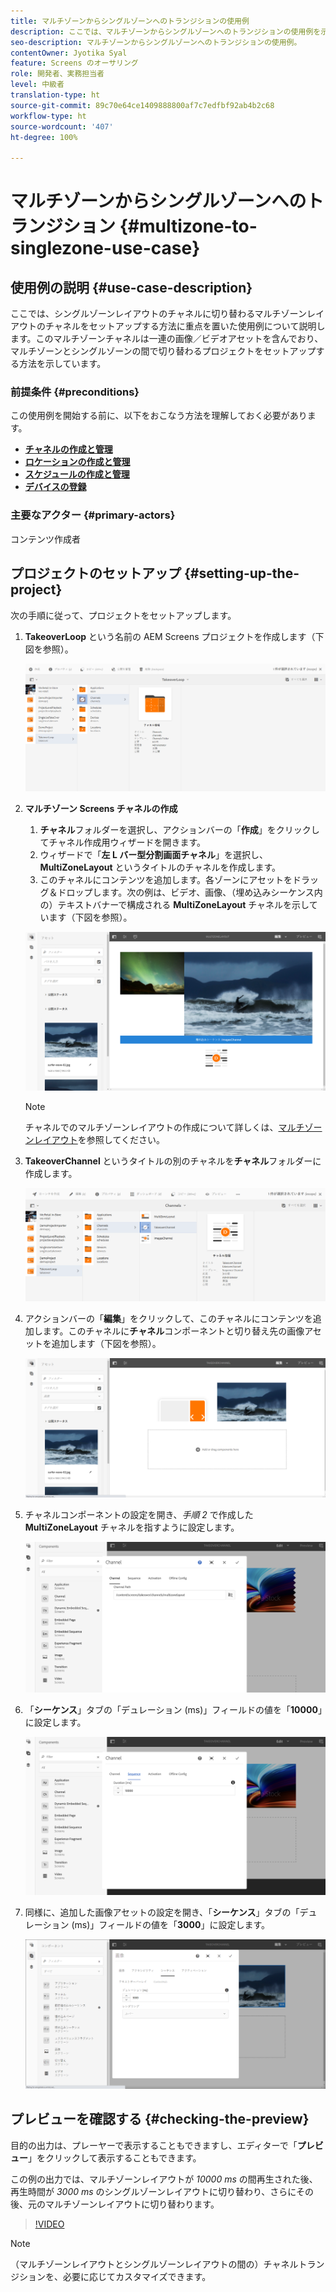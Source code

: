 ```yaml
---
title: マルチゾーンからシングルゾーンへのトランジションの使用例
description: ここでは、マルチゾーンからシングルゾーンへのトランジションの使用例を示します。
seo-description: マルチゾーンからシングルゾーンへのトランジションの使用例。
contentOwner: Jyotika Syal
feature: Screens のオーサリング
role: 開発者、実務担当者
level: 中級者
translation-type: ht
source-git-commit: 89c70e64ce1409888800af7c7edfbf92ab4b2c68
workflow-type: ht
source-wordcount: '407'
ht-degree: 100%

---
```



# マルチゾーンからシングルゾーンへのトランジション {#multizone-to-singlezone-use-case}


## 使用例の説明 {#use-case-description}

ここでは、シングルゾーンレイアウトのチャネルに切り替わるマルチゾーンレイアウトのチャネルをセットアップする方法に重点を置いた使用例について説明します。このマルチゾーンチャネルは一連の画像／ビデオアセットを含んでおり、マルチゾーンとシングルゾーンの間で切り替わるプロジェクトをセットアップする方法を示しています。

### 前提条件 {#preconditions}

この使用例を開始する前に、以下をおこなう方法を理解しておく必要があります。

* **[チャネルの作成と管理](managing-channels.md)**
* **[ロケーションの作成と管理](managing-locations.md)**
* **[スケジュールの作成と管理](managing-schedules.md)**
* **[デバイスの登録](device-registration.md)**

### 主要なアクター {#primary-actors}

コンテンツ作成者

## プロジェクトのセットアップ {#setting-up-the-project}

次の手順に従って、プロジェクトをセットアップします。

1. **TakeoverLoop** という名前の AEM Screens プロジェクトを作成します（下図を参照）。

   ![アセット](assets/mz-to-sz1.png)


1. **マルチゾーン Screens チャネルの作成**

   1. **チャネル**&#x200B;フォルダーを選択し、アクションバーの「**作成**」をクリックしてチャネル作成用ウィザードを開きます。
   1. ウィザードで「**左 L バー型分割画面チャネル**」を選択し、**MultiZoneLayout** というタイトルのチャネルを作成します。
   1. このチャネルにコンテンツを追加します。各ゾーンにアセットをドラッグ＆ドロップします。次の例は、ビデオ、画像、（埋め込みシーケンス内の）テキストバナーで構成される **MultiZoneLayout** チャネルを示しています（下図を参照）。

   ![アセット](assets/mz-to-sz2.png)

   >[!NOTE]
   >
   >チャネルでのマルチゾーンレイアウトの作成について詳しくは、[マルチゾーンレイアウト](multi-zone-layout-aem-screens.md)を参照してください。


1. **TakeoverChannel** というタイトルの別のチャネルを&#x200B;**チャネル**&#x200B;フォルダーに作成します。

   ![アセット](assets/mz-to-sz3.png)

1. アクションバーの「**編集**」をクリックして、このチャネルにコンテンツを追加します。このチャネルに&#x200B;**チャネル**&#x200B;コンポーネントと切り替え先の画像アセットを追加します（下図を参照）。

   ![アセット](assets/mz-to-sz4.png)

1. チャネルコンポーネントの設定を開き、*手順 2* で作成した **MultiZoneLayout** チャネルを指すように設定します。

   ![アセット](assets/mz-to-sz5.png)

1. 「**シーケンス**」タブの「デュレーション (ms)」フィールドの値を「**10000**」に設定します。

   ![アセット](assets/mz-to-sz6.png)

1. 同様に、追加した画像アセットの設定を開き、「**シーケンス**」タブの「デュレーション (ms)」フィールドの値を「**3000**」に設定します。

   ![アセット](assets/mz-to-sz7.png)

## プレビューを確認する {#checking-the-preview}

目的の出力は、プレーヤーで表示することもできますし、エディターで「**プレビュー**」をクリックして表示することもできます。

この例の出力では、マルチゾーンレイアウトが *10000 ms* の間再生された後、再生時間が *3000 ms* のシングルゾーンレイアウトに切り替わり、さらにその後、元のマルチゾーンレイアウトに切り替わります。

>[!VIDEO](https://video.tv.adobe.com/v/30366)

>[!NOTE]
>
>（マルチゾーンレイアウトとシングルゾーンレイアウトの間の）チャネルトランジションを、必要に応じてカスタマイズできます。